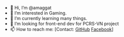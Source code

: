 - 👋 Hi, I’m @amaggat
- 👀 I’m interested in Gaming.
- 🌱 I’m currently learning many things.
- 💞️ I’m looking for front-end dev for PCRS-VN project
- 📫 How to reach me: [Contact: [GitHub](https://github.com/amaggat) [Facebook](https://www.facebook.com/messages/t/100005149897099)]


